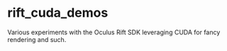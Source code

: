 rift_cuda_demos
===============

Various experiments with the Oculus Rift SDK leveraging CUDA for fancy rendering and such.
